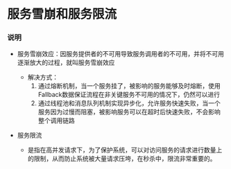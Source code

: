 # 服务雪崩和服务限流
### 说明
- 服务雪崩效应：因服务提供者的不可用导致服务调用者的不可用，并将不可用逐渐放大的过程，就叫服务雪崩效应
    - 解决方式：
      1. 通过熔断机制，当一个服务挂了，被影响的服务能够及时熔断，使用Fallback数据保证流程在非关键服务不可用的情况下，仍然可以进行
      1. 通过线程池和消息队列机制实现异步化，允许服务快速失败，当一个服务因为过慢而阻塞，被影响服务可以在超时后快速失败，不会影响整个调用链路

- 服务限流
    - 是指在高并发请求下，为了保护系统，可以对访问服务的请求进行数量上的限制，从而防止系统被大量请求压垮，在秒杀中，限流非常重要的。
